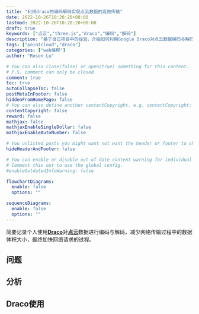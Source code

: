 ```yaml
---
title: "利用draco的编码解码实现点云数据的高效传输"
date: 2022-10-26T10:20:20+08:00
lastmod: 2022-10-26T10:20:20+08:00
draft: true
keywords: ["点云","three.js","draco","编码","解码"]
description: "基于自己项目中的经验，介绍如何利用Google Draco对点云数据编码与解码，以便减少数据大小加快传输速度"
tags: ["pointcloud","draco"]
categories: ["web编程"]
author: "Rosen Lu"

# You can also close(false) or open(true) something for this content.
# P.S. comment can only be closed
comment: true
toc: true
autoCollapseToc: false
postMetaInFooter: false
hiddenFromHomePage: false
# You can also define another contentCopyright. e.g. contentCopyright: "This is another copyright."
contentCopyright: false
reward: false
mathjax: false
mathjaxEnableSingleDollar: false
mathjaxEnableAutoNumber: false

# You unlisted posts you might want not want the header or footer to show
hideHeaderAndFooter: false

# You can enable or disable out-of-date content warning for individual post.
# Comment this out to use the global config.
#enableOutdatedInfoWarning: false

flowchartDiagrams:
  enable: false
  options: ""

sequenceDiagrams: 
  enable: false
  options: ""
---
```


简要记录个人使用[**Draco**](https://github.com/google/draco)对[**点云**](https://en.wikipedia.org/wiki/Point_cloud)数据进行编码与解码，减少网络传输过程中的数据体积大小，最终加快网络请求的过程。

<!--more-->

## 问题

## 分析

## Draco使用

